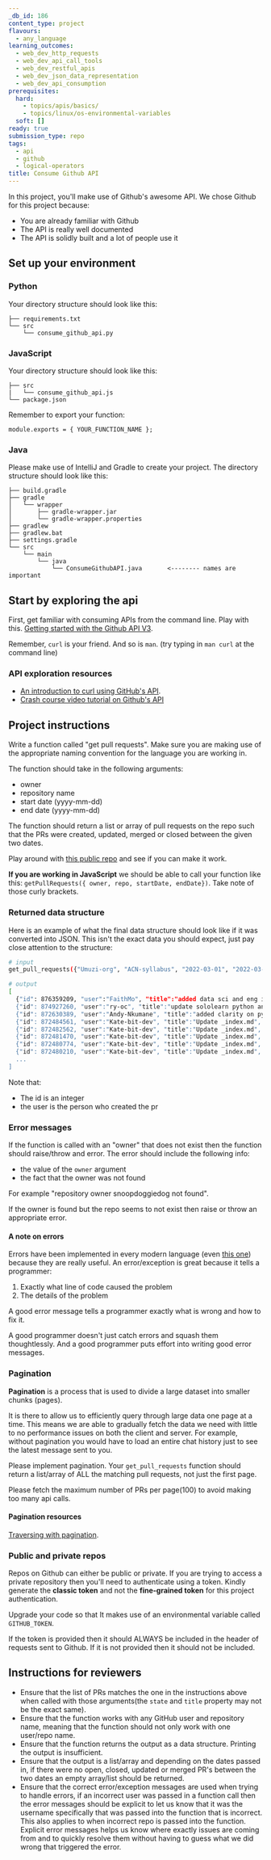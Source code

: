 ```yaml
---
_db_id: 186
content_type: project
flavours:
  - any_language
learning_outcomes:
  - web_dev_http_requests
  - web_dev_api_call_tools
  - web_dev_restful_apis
  - web_dev_json_data_representation
  - web_dev_api_consumption
prerequisites:
  hard:
    - topics/apis/basics/
    - topics/linux/os-environmental-variables
  soft: []
ready: true
submission_type: repo
tags:
  - api
  - github
  - logical-operators
title: Consume Github API
---
```


In this project, you'll make use of Github's awesome API. We chose Github for this project because:

- You are already familiar with Github
- The API is really well documented
- The API is solidly built and a lot of people use it

## Set up your environment

### Python

Your directory structure should look like this:

```
├── requirements.txt
└── src
    └── consume_github_api.py
```

### JavaScript

Your directory structure should look like this:

```
├── src
|   └── consume_github_api.js
└── package.json
```

Remember to export your function:

```
module.exports = { YOUR_FUNCTION_NAME };
```

### Java

Please make use of IntelliJ and Gradle to create your project. The directory structure should look like this:

```
├── build.gradle
├── gradle
│   └── wrapper
│       ├── gradle-wrapper.jar
│       └── gradle-wrapper.properties
├── gradlew
├── gradlew.bat
├── settings.gradle
└── src
    └── main
        └── java
            └── ConsumeGithubAPI.java       <-------- names are important
```

## Start by exploring the api

First, get familiar with consuming APIs from the command line. Play with this. [Getting started with the Github API V3](https://developer.github.com/v3/guides/getting-started/).

Remember, `curl` is your friend. And so is `man`. (try typing in `man curl` at the command line)

### API exploration resources

- [An introduction to curl using GitHub's API](https://gist.github.com/tazjel/8735770).
- [Crash course video tutorial on Github's API](https://www.youtube.com/watch?v=5QlE6o-iYcE)

## Project instructions

Write a function called "get pull requests". Make sure you are making use of the appropriate naming convention for the language you are working in.

The function should take in the following arguments:

- owner
- repository name
- start date (yyyy-mm-dd)
- end date (yyyy-mm-dd)

The function should return a list or array of pull requests on the repo such that the PRs were created, updated, merged or closed between the given two dates.

Play around with [this public repo](https://github.com/Umuzi-org/ACN-syllabus) and see if you can make it work.

**If you are working in JavaScript** we should be able to call your function like this: `getPullRequests({ owner, repo, startDate, endDate})`. Take note of those curly brackets.

### Returned data structure

Here is an example of what the final data structure should look like if it was converted into JSON. This isn't the exact data you should expect, just pay close attention to the structure:

```bash
# input
get_pull_requests({"Umuzi-org", "ACN-syllabus", "2022-03-01", "2022-03-10"})

# output
[
  {"id": 876359209, "user":"FaithMo", "title":"added data sci and eng info", "state":"open", "created_at":"2022-03-10"},
  {"id": 874927260, "user":"ry-oc", "title":"update sololearn python and all contentlinks etc", "state":"closed", "created_at": "2022-03-09"},
  {"id": 872630389, "user":"Andy-Nkumane", "title":"added clarity on python error raising", "state":"open", "created_at":"2022-03-07"},
  {"id": 872484561, "user":"Kate-bit-dev", "title":"Update _index.md", "state":"closed", "created_at":"2022-03-06"},
  {"id": 872482562, "user":"Kate-bit-dev", "title":"Update _index.md", "state":"open", "created_at":"2022-03-06"},
  {"id": 872481470, "user":"Kate-bit-dev", "title":"Update _index.md", "state":"closed", "created_at":"2022-03-06"},
  {"id": 872480774, "user":"Kate-bit-dev", "title":"Update _index.md", "state":"closed", "created_at":"2022-03-06"},
  {"id": 872480210, "user":"Kate-bit-dev", "title":"Update _index.md", "state":"closed", "created_at":"2022-03-06"},
  ...
]
```

Note that:

- The id is an integer
- the user is the person who created the pr

### Error messages

If the function is called with an "owner" that does not exist then the function should raise/throw and error. The error should include the following info:

- the value of the `owner` argument
- the fact that the owner was not found

For example "repository owner snoopdoggiedog not found".

If the owner is found but the repo seems to not exist then raise or throw an appropriate error.

#### A note on errors

Errors have been implemented in every modern language (even [this one](https://esolangs.org/wiki/COW)) because they are really useful. An error/exception is great because it tells a programmer:

1. Exactly what line of code caused the problem
2. The details of the problem

A good error message tells a programmer exactly what is wrong and how to fix it.

A good programmer doesn't just catch errors and squash them thoughtlessly. And a good programmer puts effort into writing good error messages.

### Pagination

**Pagination** is a process that is used to divide a large dataset into smaller chunks (pages).

It is there to allow us to efficiently query through large data one page at a time.
This means we are able to gradually fetch the data we need with little to no performance issues on both the client and server.
For example, without pagination you would have to load an entire chat history just to see the latest message sent to you.

Please implement pagination. Your `get_pull_requests` function should return a list/array of ALL the matching pull requests, not just the first page.

Please fetch the maximum number of PRs per page(100) to avoid making too many api calls.

#### Pagination resources

[Traversing with pagination](https://docs.github.com/en/rest/guides/traversing-with-pagination#basics-of-pagination).

### Public and private repos

Repos on Github can either be public or private. If you are trying to access a private repository then you'll need to authenticate using a token. Kindly generate the **classic token** and not the **fine-grained token** for this project authentication.

Upgrade your code so that It makes use of an environmental variable called `GITHUB_TOKEN`.

If the token is provided then it should ALWAYS be included in the header of requests sent to Github. If it is not provided then it should not be included.

## Instructions for reviewers

- Ensure that the list of PRs matches the one in the instructions above when called with those arguments(the `state` and `title` property may not be the exact same).
- Ensure that the function works with any GitHub user and repository name, meaning that the function should not only work with one user/repo name.
- Ensure that the function returns the output as a data structure. Printing the output is insufficient.
- Ensure that the output is a list/array and depending on the dates passed in, if there were no open, closed, updated or merged PR's between the two dates an empty array/list should be returned.
- Ensure that the correct error/exception messages are used when trying to handle errors, if an incorrect user was passed in a function call then the error messages should be explicit to let us know that it was the username specifically that was passed into the function that is incorrect. This also applies to when incorrect repo is passed into the function. Explicit error messages helps us know where exactly issues are coming from and to quickly resolve them without having to guess what we did wrong that triggered the error.

